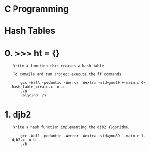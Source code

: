 # C Programming 

# Hash Tables

# 0. >>> ht = {}

        Write a function that creates a hash table.

        To compile and run project execute the ff commands
<ul>

        gcc -Wall -pedantic -Werror -Wextra -std=gnu89 0-main.c 0-hash_table_create.c -o a  
        ./a
        valgrind ./a

</ul>

# 1. djb2

        Write a hash function implementing the djb2 algorithm.

<ul>

        gcc -Wall -pedantic -Werror -Wextra -std=gnu89 1-main.c 1-djb2.c -o b
        ./b 

</ul>
        


